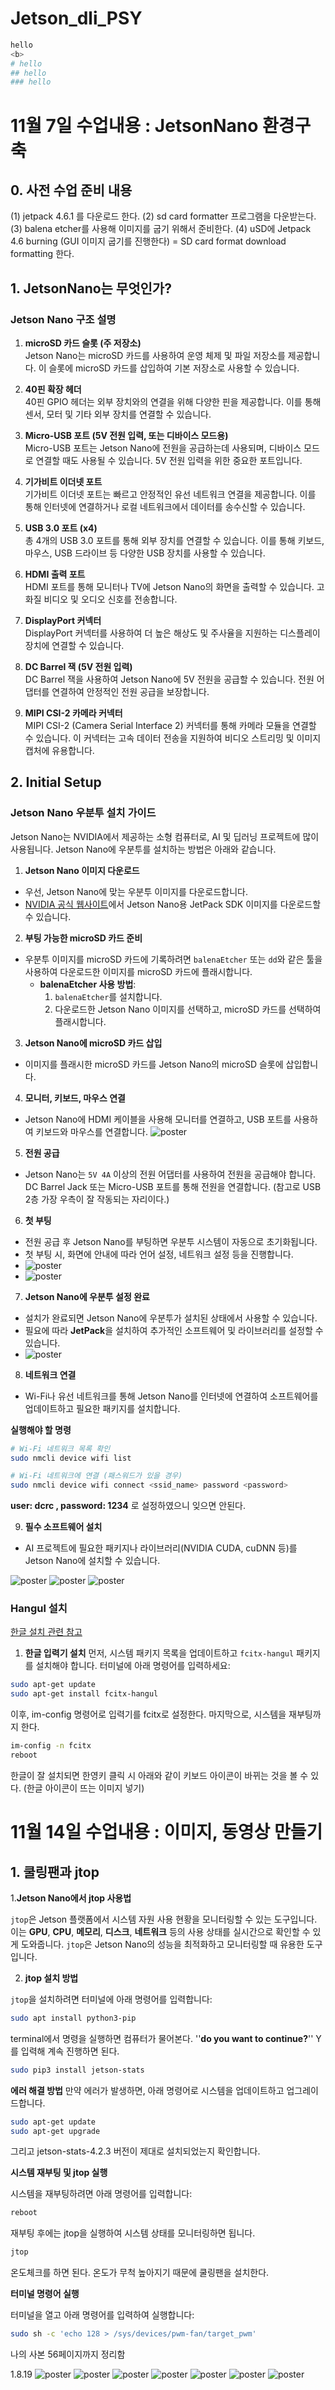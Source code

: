 # Jetson_dli_PSY

``` bash
hello
<b>
# hello
## hello
### hello
```
# 11월 7일 수업내용 : JetsonNano 환경구축
## 0. 사전 수업 준비 내용
(1) jetpack 4.6.1 를 다운로드 한다.
(2) sd card formatter 프로그램을 다운받는다.
(3) balena etcher를 사용해 이미지를 굽기 위해서 준비한다.
(4) uSD에 Jetpack 4.6 burning (GUI 이미지 굽기를 진행한다) = SD card format download formatting 한다. 


## 1. JetsonNano는 무엇인가?
### Jetson Nano 구조 설명

1. **microSD 카드 슬롯 (주 저장소)**  
   Jetson Nano는 microSD 카드를 사용하여 운영 체제 및 파일 저장소를 제공합니다. 이 슬롯에 microSD 카드를 삽입하여 기본 저장소로 사용할 수 있습니다.

2. **40핀 확장 헤더**  
   40핀 GPIO 헤더는 외부 장치와의 연결을 위해 다양한 핀을 제공합니다. 이를 통해 센서, 모터 및 기타 외부 장치를 연결할 수 있습니다.

3. **Micro-USB 포트 (5V 전원 입력, 또는 디바이스 모드용)**  
   Micro-USB 포트는 Jetson Nano에 전원을 공급하는데 사용되며, 디바이스 모드로 연결할 때도 사용될 수 있습니다. 5V 전원 입력을 위한 중요한 포트입니다.

4. **기가비트 이더넷 포트**  
   기가비트 이더넷 포트는 빠르고 안정적인 유선 네트워크 연결을 제공합니다. 이를 통해 인터넷에 연결하거나 로컬 네트워크에서 데이터를 송수신할 수 있습니다.

5. **USB 3.0 포트 (x4)**  
   총 4개의 USB 3.0 포트를 통해 외부 장치를 연결할 수 있습니다. 이를 통해 키보드, 마우스, USB 드라이브 등 다양한 USB 장치를 사용할 수 있습니다.

6. **HDMI 출력 포트**  
   HDMI 포트를 통해 모니터나 TV에 Jetson Nano의 화면을 출력할 수 있습니다. 고화질 비디오 및 오디오 신호를 전송합니다.

7. **DisplayPort 커넥터**  
   DisplayPort 커넥터를 사용하여 더 높은 해상도 및 주사율을 지원하는 디스플레이 장치에 연결할 수 있습니다.

8. **DC Barrel 잭 (5V 전원 입력)**  
   DC Barrel 잭을 사용하여 Jetson Nano에 5V 전원을 공급할 수 있습니다. 전원 어댑터를 연결하여 안정적인 전원 공급을 보장합니다.

9. **MIPI CSI-2 카메라 커넥터**  
   MIPI CSI-2 (Camera Serial Interface 2) 커넥터를 통해 카메라 모듈을 연결할 수 있습니다. 이 커넥터는 고속 데이터 전송을 지원하여 비디오 스트리밍 및 이미지 캡처에 유용합니다.

   

## 2. Initial Setup
### Jetson Nano 우분투 설치 가이드
Jetson Nano는 NVIDIA에서 제공하는 소형 컴퓨터로, AI 및 딥러닝 프로젝트에 많이 사용됩니다. Jetson Nano에 우분투를 설치하는 방법은 아래와 같습니다.

1. **Jetson Nano 이미지 다운로드**
- 우선, Jetson Nano에 맞는 우분투 이미지를 다운로드합니다.
- [NVIDIA 공식 웹사이트](https://developer.nvidia.com/embedded/jetpack)에서 Jetson Nano용 JetPack SDK 이미지를 다운로드할 수 있습니다.

2. **부팅 가능한 microSD 카드 준비**
- 우분투 이미지를 microSD 카드에 기록하려면 `balenaEtcher` 또는 `dd`와 같은 툴을 사용하여 다운로드한 이미지를 microSD 카드에 플래시합니다.
  - **balenaEtcher 사용 방법**:
    1. `balenaEtcher`를 설치합니다.
    2. 다운로드한 Jetson Nano 이미지를 선택하고, microSD 카드를 선택하여 플래시합니다.

3. **Jetson Nano에 microSD 카드 삽입**
- 이미지를 플래시한 microSD 카드를 Jetson Nano의 microSD 슬롯에 삽입합니다.

4. **모니터, 키보드, 마우스 연결**
- Jetson Nano에 HDMI 케이블을 사용해 모니터를 연결하고, USB 포트를 사용하여 키보드와 마우스를 연결합니다.
  ![poster](./241107-1.jpg)

5. **전원 공급**
- Jetson Nano는 `5V 4A` 이상의 전원 어댑터를 사용하여 전원을 공급해야 합니다. DC Barrel Jack 또는 Micro-USB 포트를 통해 전원을 연결합니다. (참고로 USB 2층 가장 우측이 잘 작동되는 자리이다.)

6. **첫 부팅**
- 전원 공급 후 Jetson Nano를 부팅하면 우분투 시스템이 자동으로 초기화됩니다.
- 첫 부팅 시, 화면에 안내에 따라 언어 설정, 네트워크 설정 등을 진행합니다.
- ![poster](./241107-2.jpg)
- ![poster](./241107-3.jpg)

7. **Jetson Nano에 우분투 설정 완료**
- 설치가 완료되면 Jetson Nano에 우분투가 설치된 상태에서 사용할 수 있습니다.
- 필요에 따라 **JetPack**을 설치하여 추가적인 소프트웨어 및 라이브러리를 설정할 수 있습니다.
- ![poster](./241107-4.jpg)

8. **네트워크 연결**
- Wi-Fi나 유선 네트워크를 통해 Jetson Nano를 인터넷에 연결하여 소프트웨어를 업데이트하고 필요한 패키지를 설치합니다.

**실행해야 할 명령**

```bash
# Wi-Fi 네트워크 목록 확인
sudo nmcli device wifi list

# Wi-Fi 네트워크에 연결 (패스워드가 있을 경우)
sudo nmcli device wifi connect <ssid_name> password <password>
```
**user: dcrc , password: 1234** 로 설정하였으니 잊으면 안된다. 

9. **필수 소프트웨어 설치**
- AI 프로젝트에 필요한 패키지나 라이브러리(NVIDIA CUDA, cuDNN 등)를 Jetson Nano에 설치할 수 있습니다.

![poster](./241107-5.jpg)
![poster](./241107-6.jpg)
![poster](./241107-7.jpg)

### Hangul 설치
[한글 설치 관련 참고](https://driz2le.tistory.com/253)

1. **한글 입력기 설치**
먼저, 시스템 패키지 목록을 업데이트하고 `fcitx-hangul` 패키지를 설치해야 합니다.
터미널에 아래 명령어를 입력하세요:

```bash
sudo apt-get update
sudo apt-get install fcitx-hangul
```

이후, im-config 명령어로 입력기를 fcitx로 설정한다. 
마지막으로, 시스템을 재부팅까지 한다. 
```bash
im-config -n fcitx
reboot
```
한글이 잘 설치되면 한영키 클릭 시 아래와 같이 키보드 아이콘이 바뀌는 것을 볼 수 있다. 
(한글 아이콘이 뜨는 이미지 넣기)



# 11월 14일 수업내용 : 이미지, 동영상 만들기

## 1. 쿨링팬과 jtop
1.**Jetson Nano에서 jtop 사용법**

`jtop`은 Jetson 플랫폼에서 시스템 자원 사용 현황을 모니터링할 수 있는 도구입니다. 이는 **GPU**, **CPU**, **메모리**, **디스크**, **네트워크** 등의 사용 상태를 실시간으로 확인할 수 있게 도와줍니다. `jtop`은 Jetson Nano의 성능을 최적화하고 모니터링할 때 유용한 도구입니다.

2. **jtop 설치 방법**

`jtop`을 설치하려면 터미널에 아래 명령어를 입력합니다:

```bash
sudo apt install python3-pip
```
terminal에서 명령을 실행하면 컴퓨터가 물어본다. 
''**do you want to continue?**'' 
Y를 입력해 계속 진행하면 된다.

```bash
sudo pip3 install jetson-stats
```
**에러 해결 방법**
만약 에러가 발생하면, 아래 명령어로 시스템을 업데이트하고 업그레이드합니다.

```bash
sudo apt-get update
sudo apt-get upgrade
```
그리고 jetson-stats-4.2.3 버전이 제대로 설치되었는지 확인합니다.

**시스템 재부팅 및 jtop 실행**

시스템을 재부팅하려면 아래 명령어를 입력합니다:

```bash
reboot
```
재부팅 후에는 jtop을 실행하여 시스템 상태를 모니터링하면 됩니다.

```bash
jtop
```
온도체크를 하면 된다. 온도가 무척 높아지기 때문에 쿨링팬을 설치한다.

**터미널 명령어 실행** 

터미널을 열고 아래 명령어를 입력하여 실행합니다:

```bash
sudo sh -c 'echo 128 > /sys/devices/pwm-fan/target_pwm'
```
나의 사본 56페이지까지 정리함

1.8.19
![poster](./codescreenshot.png)
![poster](./codescreenshot2.png)
![poster](./codescreenshot3.png)
![poster](./codescreenshot4.png)
![poster](./codescreenshot5.png)
![poster](./codescreenshot6.png)
![poster](./codescreenshot7.png)
